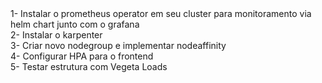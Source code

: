 
<html>
 <head>
  1- Instalar o prometheus operator em seu cluster para monitoramento via helm chart junto com o grafana
 <br /> 2- Instalar o karpenter
 </head>
 <body>
<br /> 3- Criar novo nodegroup e implementar nodeaffinity <br /> 4- Configurar HPA para o frontend <br />  5- Testar estrutura com Vegeta Loads
<br /> 
 </body>
</html>



<img src="https://github.com/brenoAmodesto/lab-sock-shop/blob/main/img/grafana.png?raw=true" alt="">
<img src="https://github.com/brenoAmodesto/lab-sock-shop/blob/main/img/prometheus-run.png?raw=true"  alt="">
<img src="https://github.com/brenoAmodesto/lab-sock-shop/blob/main/img/teste_com_vegeta.png" alt="">
<img src="https://github.com/brenoAmodesto/lab-sock-shop/blob/main/img/vegeta.png?raw=true" alt="">